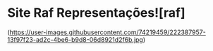 # Site Raf Representações![raf]

(https://user-images.githubusercontent.com/74219459/222387957-13f97f23-ad2c-4be6-b9d8-06d8921d2f6b.jpg)
